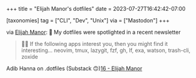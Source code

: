 +++
title = "Elijah Manor's dotfiles"
date = 2023-07-27T16:42:42-07:00

[taxonomies]
tag = ["CLI", "Dev", "Unix"]
via = ["Mastodon"]
+++

via [Elijah Manor](https://hachyderm.io/@elijahmanor/110786453838234409): 📁 My dotfiles were spotlighted in a recent newsletter

<!-- more -->

> 🧑‍💻 If the following apps interest you, then you might find it interesting... neovim, tmux, lazygit, fzf, gh, lf, exa, watson, trash-cli, zoxide

Adib Hanna on .dotfiles (Substack 🙃)[16 - Elijah Manor](https://dotfiles.substack.com/p/16-elijah-manor)
